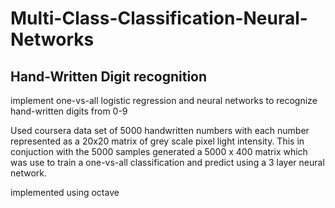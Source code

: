 # Multi-Class-Classification-Neural-Networks
## Hand-Written Digit recognition
implement one-vs-all logistic regression and neural
networks to recognize hand-written digits from 0-9

Used coursera data set of 5000 handwritten numbers with each number represented as a 20x20 matrix of grey scale pixel light intensity. This in conjuction with the 5000 samples generated a 5000 x 400 matrix which was use to train a one-vs-all classification and predict using a 3 layer neural network.

implemented using octave
